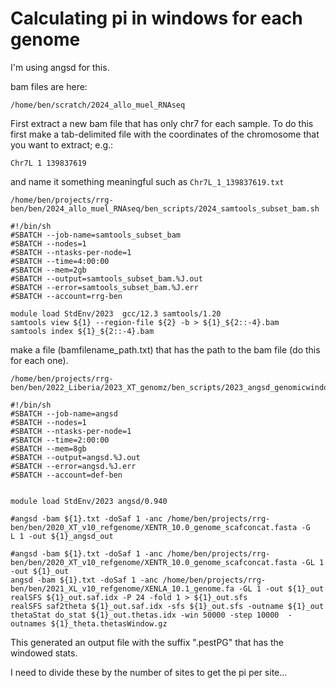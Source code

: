 # Calculating pi in windows for each genome
I'm using angsd for this.

bam files are here:
```
/home/ben/scratch/2024_allo_muel_RNAseq
```

First extract a new bam file that has only chr7 for each sample. To do this first make a tab-delimited file with the coordinates of the chromosome that you want to extract; e.g.:
```
Chr7L 1 139837619
```
and name it something meaningful such as `Chr7L_1_139837619.txt`

```
/home/ben/projects/rrg-ben/ben/2024_allo_muel_RNAseq/ben_scripts/2024_samtools_subset_bam.sh
```
```
#!/bin/sh
#SBATCH --job-name=samtools_subset_bam
#SBATCH --nodes=1
#SBATCH --ntasks-per-node=1
#SBATCH --time=4:00:00 
#SBATCH --mem=2gb
#SBATCH --output=samtools_subset_bam.%J.out 
#SBATCH --error=samtools_subset_bam.%J.err
#SBATCH --account=rrg-ben

module load StdEnv/2023  gcc/12.3 samtools/1.20
samtools view ${1} --region-file ${2} -b > ${1}_${2::-4}.bam
samtools index ${1}_${2::-4}.bam
```

make a file (bamfilename_path.txt) that has the path to the bam file (do this for each one).
```
/home/ben/projects/rrg-ben/ben/2022_Liberia/2023_XT_genomz/ben_scripts/2023_angsd_genomicwindows_pi.sh
```
```
#!/bin/sh
#SBATCH --job-name=angsd
#SBATCH --nodes=1
#SBATCH --ntasks-per-node=1
#SBATCH --time=2:00:00
#SBATCH --mem=8gb
#SBATCH --output=angsd.%J.out
#SBATCH --error=angsd.%J.err
#SBATCH --account=def-ben


module load StdEnv/2023 angsd/0.940

#angsd -bam ${1}.txt -doSaf 1 -anc /home/ben/projects/rrg-ben/ben/2020_XT_v10_refgenome/XENTR_10.0_genome_scafconcat.fasta -G
L 1 -out ${1}_angsd_out

#angsd -bam ${1}.txt -doSaf 1 -anc /home/ben/projects/rrg-ben/ben/2020_XT_v10_refgenome/XENTR_10.0_genome_scafconcat.fasta -GL 1 -out ${1}_out
angsd -bam ${1}.txt -doSaf 1 -anc /home/ben/projects/rrg-ben/ben/2021_XL_v10_refgenome/XENLA_10.1_genome.fa -GL 1 -out ${1}_out
realSFS ${1}_out.saf.idx -P 24 -fold 1 > ${1}_out.sfs
realSFS saf2theta ${1}_out.saf.idx -sfs ${1}_out.sfs -outname ${1}_out
thetaStat do_stat ${1}_out.thetas.idx -win 50000 -step 10000  -outnames ${1}_theta.thetasWindow.gz
```

This generated an output file with the suffix ".pestPG" that has the windowed stats.

I need to divide these by the number of sites to get the pi per site...

